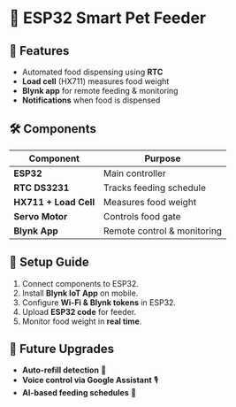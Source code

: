 # 🐶 ESP32 Smart Pet Feeder

## 📌 Features
- Automated food dispensing using **RTC**
- **Load cell** (HX711) measures food weight
- **Blynk app** for remote feeding & monitoring
- **Notifications** when food is dispensed

## 🛠️ Components
| Component             | Purpose |
|----------------------|---------|
| **ESP32**           | Main controller |
| **RTC DS3231**      | Tracks feeding schedule |
| **HX711 + Load Cell** | Measures food weight |
| **Servo Motor**     | Controls food gate |
| **Blynk App**       | Remote control & monitoring |

## 🔧 Setup Guide
1. Connect components to ESP32.
2. Install **Blynk IoT App** on mobile.
3. Configure **Wi-Fi & Blynk tokens** in ESP32.
4. Upload **ESP32 code** for feeder.
5. Monitor food weight in **real time**.

## 🚀 Future Upgrades
- **Auto-refill detection** 🛒
- **Voice control via Google Assistant** 🎙️
- **AI-based feeding schedules** 🤖
